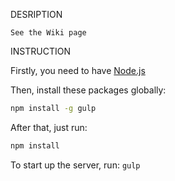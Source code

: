 DESRIPTION

	See the Wiki page

INSTRUCTION

Firstly, you need to have [Node.js](https://nodejs.org/en/)

Then, install these packages globally:
```bash
npm install -g gulp
```

After that, just run:
```bash
npm install
```

To start up the server, run:
`gulp`
